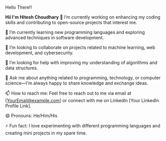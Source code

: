 Hello There!!

**Hii I'm Hitesh Choudhary**
🔭 I’m currently working on enhancing my coding skills and contributing to open-source projects that interest me.

🌱 I’m currently learning new programming languages and exploring advanced techniques in software development.

👯 I’m looking to collaborate on projects related to machine learning, web development, and cybersecurity.

🤔 I’m looking for help with improving my understanding of algorithms and data structures.

💬 Ask me about anything related to programming, technology, or computer science—I'm always happy to share knowledge and exchange ideas.

📫 How to reach me: Feel free to reach out to me via email at [YourEmail@example.com] or connect with me on LinkedIn [Your LinkedIn Profile Link].

😄 Pronouns: He/Him/His

⚡ Fun fact: I love experimenting with different programming languages and creating mini projects in my spare time.
